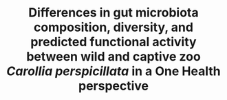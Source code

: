 ---
title: "Differences in gut microbiota composition, diversity, and predicted functional activity between wild and captive zoo <i>Carollia perspicillata</i> in a One Health perspective"
collection: publications
paperurl: 'https://rdcu.be/ealuT'
authors: '<b>Popov I.V.</b>, Popov I.V., Chebotareva I.P., Tikhmeneva I.A., Peshkova D.A., Krikunova A.A., Tkacheva E.V., Algburi A.R., Abdulhameed A.M., Jargalsaikhan A., Ganbold O., Chikindas M.L., Venema K., Ermakov A.M.'
journal: 'Brazilian Journal of Microbiology'
year: 2025
doi: '[![DOI](https://img.shields.io/badge/DOI-10.1007%2Fs42770--025--01630--z-blue)](https://doi.org/10.1007/s42770-025-01630-z)'
---
